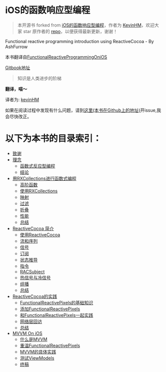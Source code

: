 iOS的函数响应型编程
==

> 本开源书 forked from [iOS的函数响应型编程](https://github.com/KevinHM/FunctionalReactiveProgrammingOniOS)，作者为 [KevinHM](https://github.com/KevinHM)，欢迎大家 star 原作者的 [repo](https://github.com/KevinHM/FunctionalReactiveProgrammingOniOS)，以便获得最新更新，谢谢！

Functional reactive programming introduction using ReactiveCocoa - By AshFurrow

本书翻译自[FunctionalReactiveProgrammingOniOS](http://leanpub.com/iosfrp)

[Gitbook地址](http://kevinhm.gitbooks.io/functionalreactiveprogrammingonios/)

>知识是人类进步的阶梯

**翻译，喵～**

译者为:
[kevinHM](https://github.com/KevinHM)

如果在阅读过程中发现有什么问题，请到[这里(本书在Github上的地址)](https://github.com/KevinHM/FunctionalReactiveProgrammingOniOS)开issue,我会尽快改正。


以下为本书的目录索引：
===

* [致谢](chapter1/acknowledagements.md)
* [理念](chapter2/philosophy.md)
   * [函数式反应型编程](chapter2/functional_reactive_programming.md)
   * [结论](chapter2/conclusion.md)
* [用RXCollections进行函数式编程](chapter3/functional_programming_with_RXCollections.md)
   * [高阶函数](chapter3/Higher_Order_Functions.md)
   * [使用RXCollections](chapter3/installing_RXCollections.md)
   * [映射](chapter3/map.md)
   * [过滤](chapter3/filter.md)
   * [折叠](chapter3/fold.md)
   * [性能](chapter3/performance.md)
   * [总结](chapter3/conclusion.md)
* [ReactiveCocoa 简介](chapter4/introduction_to_reactivecocoa.md)
   * [使用ReactiveCocoa](chapter4/installing_reactivecocoa.md)
   * [流和序列](chapter4/streams_and_sequences.md)
   * [信号](chapter4/signals.md)
   * [订阅](chapter4/subscriptions.md)
   * [状态推导](chapter4/deriving_state.md)
   * [指令](chapter4/commands.md)
   * [RACSubject](chapter4/racsubject.md)
   * [热信号与冷信号](chapter4/hot_and_cold_signals.md)
   * [组播](chapter4/multicasting.md)
   * [总结](chapter4/conclusion.md)
* [ReactiveCocoa的实践](chapter5/reactivecocoa_practice.md)
   * [FunctionalReactivePixels的基础知识](chapter5/basic_of_functionalReactivePixels.md)
   * [添加FunctionalReactivePixels](chapter5/adding_to_functionalReactivePixels.md)
   * [和FunctionalReactivePixels一起实践](chapter5/revisiting_functionalReactivePixels.md)
   * [网络层回访](chapter5/networking_layer_revisited.md)
   * [总结](chapter5/conclusion.md)
* [MVVM On iOS](chapter6/mvvm_on_ios.md)
   * [什么是MVVM](chapter6/what_is_mvvm.md)
   * [重温FunctionalReactivePixels](chapter6/revisiting_functionalReactivePixels.md)
   * [MVVM的具体实践](chapter6/mvvm_in_practice.md)
   * [测试ViewModels](chapter6/testing_viewModels.md)
   * [终稿](chapter6/final_thoughts.md)
